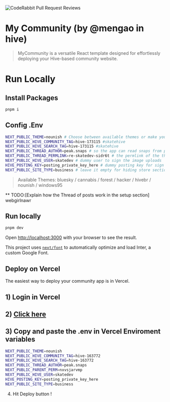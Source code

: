 ![CodeRabbit Pull Request Reviews](https://img.shields.io/coderabbit/prs/github/SkateHive/skatehive3.0?utm_source=oss&utm_medium=github&utm_campaign=SkateHive%2Fskatehive3.0&labelColor=171717&color=FF570A&link=https%3A%2F%2Fcoderabbit.ai&label=CodeRabbit+Reviews)

# My Community (by @mengao in hive)

> MyCommunity is a versatile React template designed for effortlessly deploying your Hive-based community website.

# Run Locally 

## Install Packages

```bash
pnpm i
```

## Config .Env

```bash
NEXT_PUBLIC_THEME=nounish # Choose between available themes or make your own
NEXT_PUBLIC_HIVE_COMMUNITY_TAG=hive-173115 #skatehive
NEXT_PUBLIC_HIVE_SEARCH_TAG=hive-173115 #skatehive
NEXT_PUBLIC_THREAD_AUTHOR=peak.snaps # so the app can read snaps from peakd
NEXT_PUBLIC_THREAD_PERMLINK=re-skatedev-sidr6t # the permlink of the thread post (Read the threadpost section)
NEXT_PUBLIC_HIVE_USER=skatedev # dummy user to sign the image uploads
HIVE_POSTING_KEY=posting_private_key_here # dummy posting key for sign image uploads on hive
NEXT_PUBLIC_SITE_TYPE=business # leave it empty for hiding store section, type business to have a store session
```

> Available Themes: bluesky / cannabis / forest / hacker / hivebr / nounish / windows95

** TODO:[Explain how the Thread of posts work in the setup section]
webgirlnawr
## Run locally 

```bash
pnpm dev
```
Open [http://localhost:3000](http://localhost:3000) with your browser to see the result.


This project uses [`next/font`](https://nextjs.org/docs/basic-features/font-optimization) to automatically optimize and load Inter, a custom Google Font.


## Deploy on Vercel

The easiest way to deploy your community app is in Vercel. 

## 1) Login in Vercel 

## 2) [Click here](https://vercel.com/new/import?s=https%3A%2F%2Fgithub.com%2Fsktbrd%2Fmycommunity&hasTrialAvailable=0&showOptionalTeamCreation=false&project-name=mycommunity&framework=nextjs&totalProjects=1&remainingProjects=1&teamSlug=sktbrds-projects) 

## 3) Copy and paste the .env in Vercel Enviroment variables 

```bash
NEXT_PUBLIC_THEME=nounish
NEXT_PUBLIC_HIVE_COMMUNITY_TAG=hive-163772
NEXT_PUBLIC_HIVE_SEARCH_TAG=hive-163772
NEXT_PUBLIC_THREAD_AUTHOR=peak.snaps
NEXT_PUBLIC_PARENT_PERM=nxvsjarvmp
NEXT_PUBLIC_HIVE_USER=skatedev
HIVE_POSTING_KEY=posting_private_key_here
NEXT_PUBLIC_SITE_TYPE=business
``` 

4) Hit Deploy button !



